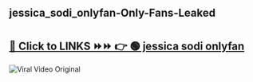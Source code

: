 
 ## jessica_sodi_onlyfan-Only-Fans-Leaked

# <h2><a href="https://clipsfans.com/jessica_sodi_onlyfan&ref=git">🔗 Click to LINKS ⏩⏩ 👉 🟢 jessica sodi onlyfan </a></h2>

<a href="https://clipsfans.com/jessica_sodi_onlyfan&ref=git" rel="nofollow" data-target="animated-image.originalLink"><img src="https://i.ibb.co.com/xMMVF88/686577567.gif" alt="Viral Video Original" style="max-width: 100%; display: inline-block;" data-target="animated-image.originalImage"></a>
